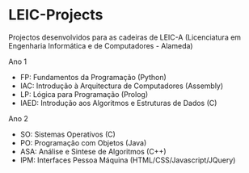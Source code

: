 # LEIC-Projects
Projectos desenvolvidos para as cadeiras de LEIC-A (Licenciatura em Engenharia Informática e de Computadores - Alameda)

Ano 1
  * FP: Fundamentos da Programação (Python)
  * IAC: Introdução à Arquitectura de Computadores (Assembly)
  * LP: Lógica para Programação (Prolog)
  * IAED: Introdução aos Algoritmos e Estruturas de Dados (C)

Ano 2
  * SO: Sistemas Operativos (C)
  * PO: Programação com Objetos (Java)
  * ASA: Análise e Sintese de Algoritmos (C++)
  * IPM: Interfaces Pessoa Máquina (HTML/CSS/Javascript/JQuery)
